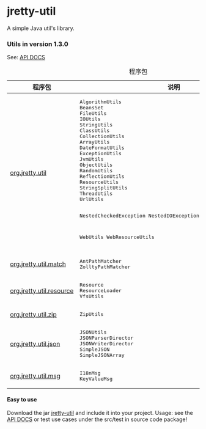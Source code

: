 jretty-util
==========

A simple Java util's library.

### Utils in version 1.3.0
 See: <a href="http://www.jretty.com/jretty-util/apidocs/" target="_blank">API DOCS</a>

<table class="overviewSummary" border="0" cellpadding="3" cellspacing="0" summary="程序包表, 列表程序包和解释">
<caption><span>程序包</span><span class="tabEnd">&nbsp;</span></caption>
<tr>
<th scope="col">程序包</th>
<th scope="col">说明</th>
</tr>
<tbody>
<tr>
<td><a href="http://www.jretty.com/jretty-util/apidocs/org/jretty/util/package-summary.html" target="_blank">org.jretty.util</a></td>
<td>
<pre>
AlgorithmUtils
BeansSet
FileUtils
IOUtils
StringUtils
ClassUtils
CollectionUtils
ArrayUtils
DateFormatUtils
ExceptionUtils
JvmUtils
ObjectUtils
RandomUtils
ReflectionUtils
ResourceUtils
StringSplitUtils
ThreadUtils
UrlUtils

NestedCheckedException
NestedIOException
NestedRuntimeException

WebUtils
WebResourceUtils
</pre>
</td>
</tr>
<tr>
<td><a href="http://www.jretty.com/jretty-util/apidocs/org/jretty/util/match/package-summary.html" target="_blank">org.jretty.util.match</a></td>
<td>
<pre>
AntPathMatcher
ZolltyPathMatcher
</pre>
</td>
</tr>
<tr>
<td><a href="http://www.jretty.com/jretty-util/apidocs/org/jretty/util/resource/package-summary.html" target="_blank">org.jretty.util.resource</a></td>
<td>
<pre>
Resource
ResourceLoader
VfsUtils
</pre>
</td>
</tr>
<tr>
<td><a href="http://www.jretty.com/jretty-util/apidocs/org/jretty/util/zip/package-summary.html" target="_blank">org.jretty.util.zip</a></td>
<td>
<pre>
ZipUtils
</pre>
</td>
</tr>
<tr>
<td><a href="http://www.jretty.com/jretty-util/apidocs/org/jretty/util/json/package-summary.html" target="_blank">org.jretty.util.json</a></td>
<td>
<pre>
JSONUtils
JSONParserDirector
JSONWriterDirector
SimpleJSON
SimpleJSONArray
</pre>
</td>
</tr>
<tr>
<td><a href="http://www.jretty.com/jretty-util/apidocs/org/jretty/tool/package-summary.html" target="_blank">org.jretty.util.msg</a></td>
<td>
<pre>
I18nMsg
KeyValueMsg
</pre>
</td>
</tr>
</tbody>
</table>

#### Easy to use

Download the jar <a href="https://github.com/jretty-org/jretty-util/tree/master/dist" target="_blank">jretty-util</a> and include it into your project. Usage: see the <a href="http://www.jretty.com/jretty-util/apidocs/" target="_blank">API DOCS</a> or test use cases under the src/test in source code package!
